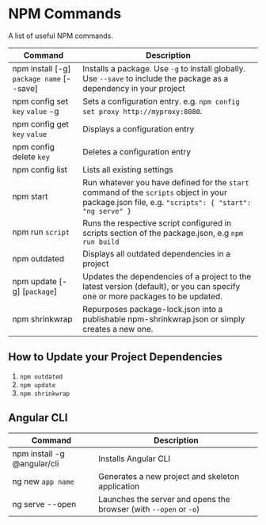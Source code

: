 # NPM Commands

A list of useful NPM commands.

| Command | Description |
| ----- | ----- |
| npm install [-g] `package name` [--save] | Installs a package. Use `-g` to install globally. Use `--save` to include the package as a dependency in your project |
| npm config set `key` `value` -g | Sets a configuration entry. e.g. `npm config set proxy http://myproxy:8080`. |
| npm config get `key` `value` | Displays a configuration entry |
| npm config delete `key` | Deletes a configuration entry |
| npm config list | Lists all existing settings |
| npm start | Run whatever you have defined for the `start` command of the `scripts` object in your package.json file, e.g. `"scripts": { "start": "ng serve" }` |
| npm run `script` | Runs the respective script configured in scripts section of the package.json, e.g `npm run build` |
| npm outdated | Displays all outdated dependencies in a project |
| npm update [-g] [`package`] | Updates the dependencies of a project to the latest version (default), or you can specify one or more packages to be updated. |
| npm shrinkwrap | Repurposes package-lock.json into a publishable npm-shrinkwrap.json or simply creates a new one. |


## How to Update your Project Dependencies

1. `npm outdated`
2. `npm update`
3. `npm shrinkwrap`


## Angular CLI

| Command | Description |
| ----- | ----- |
| npm install -g @angular/cli | Installs Angular CLI |
| ng new `app name` | Generates a new project and skeleton application |
| ng serve --open | Launches the server and opens the browser (with `--open` or `-o`) |
